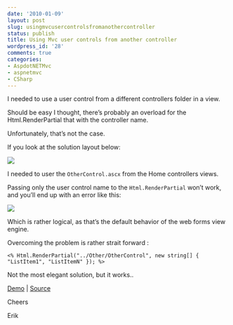 ```yaml
---
date: '2010-01-09'
layout: post
slug: usingmvcusercontrolsfromanothercontroller
status: publish
title: Using Mvc user controls from another controller
wordpress_id: '28'
comments: true
categories:
- AspdotNETMvc
- aspnetmvc
- CSharp
---
```


I needed to use a user control from a different controllers folder in a view.

Should be easy I thought, there’s probably an overload for the Html.RenderPartial that with the controller name.

Unfortunately, that’s not the case.

If you look at the solution layout below:

![](/images/SolutionLayout11.png) 

I needed to user the `OtherControl.ascx` from the Home controllers views.

Passing only the user control name to the `Html.RenderPartial` won’t work, and you’ll end up with an error like this:

![](/images/Error8.png)

Which is rather logical, as that’s the default behavior of the web forms view engine.

Overcoming the problem is rather strait forward :

```
<% Html.RenderPartial("../Other/OtherControl", new string[] { "ListItem1", "ListItemN" }); %>
```

Not the most elegant solution, but it works..

[Demo](http://demos.erikzaadi.com/UserControlsSample/) | [Source](http://demos.erikzaadi.com/UserControlsSample/Content/Source.zip)

Cheers

Erik
